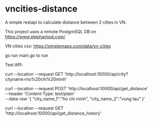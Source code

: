 # vncities-distance
A simple restapi to calculate distance between 2 cities in VN.

This project uses a remote PostgreSQL DB on https://www.elephantsql.com/

VN cities csv: https://simplemaps.com/data/vn-cities

go run main.go to run

Test API:

curl --location --request GET 'http://localhost:10000/api/city?cityname=ho%20chi%20minh'


curl --location --request POST 'http://localhost:10000/api/get_distance' \
--header 'Content-Type: text/plain' \
--data-raw '{
    "city_name_1":"ho chi minh",
    "city_name_2":"vung tau"
}'



curl --location --request GET 'http://localhost:10000/api/get_distance_history'

